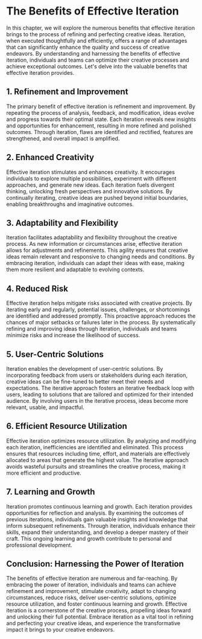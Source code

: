 The Benefits of Effective Iteration
============================================

In this chapter, we will explore the numerous benefits that effective iteration brings to the process of refining and perfecting creative ideas. Iteration, when executed thoughtfully and efficiently, offers a range of advantages that can significantly enhance the quality and success of creative endeavors. By understanding and harnessing the benefits of effective iteration, individuals and teams can optimize their creative processes and achieve exceptional outcomes. Let's delve into the valuable benefits that effective iteration provides.

1\. Refinement and Improvement
-----------------------------

The primary benefit of effective iteration is refinement and improvement. By repeating the process of analysis, feedback, and modification, ideas evolve and progress towards their optimal state. Each iteration reveals new insights and opportunities for enhancement, resulting in more refined and polished outcomes. Through iteration, flaws are identified and rectified, features are strengthened, and overall impact is amplified.

2\. Enhanced Creativity
----------------------

Effective iteration stimulates and enhances creativity. It encourages individuals to explore multiple possibilities, experiment with different approaches, and generate new ideas. Each iteration fuels divergent thinking, unlocking fresh perspectives and innovative solutions. By continually iterating, creative ideas are pushed beyond initial boundaries, enabling breakthroughs and imaginative outcomes.

3\. Adaptability and Flexibility
-------------------------------

Iteration facilitates adaptability and flexibility throughout the creative process. As new information or circumstances arise, effective iteration allows for adjustments and refinements. This agility ensures that creative ideas remain relevant and responsive to changing needs and conditions. By embracing iteration, individuals can adapt their ideas with ease, making them more resilient and adaptable to evolving contexts.

4\. Reduced Risk
---------------

Effective iteration helps mitigate risks associated with creative projects. By iterating early and regularly, potential issues, challenges, or shortcomings are identified and addressed promptly. This proactive approach reduces the chances of major setbacks or failures later in the process. By systematically refining and improving ideas through iteration, individuals and teams minimize risks and increase the likelihood of success.

5\. User-Centric Solutions
-------------------------

Iteration enables the development of user-centric solutions. By incorporating feedback from users or stakeholders during each iteration, creative ideas can be fine-tuned to better meet their needs and expectations. The iterative approach fosters an iterative feedback loop with users, leading to solutions that are tailored and optimized for their intended audience. By involving users in the iterative process, ideas become more relevant, usable, and impactful.

6\. Efficient Resource Utilization
---------------------------------

Effective iteration optimizes resource utilization. By analyzing and modifying each iteration, inefficiencies are identified and eliminated. This process ensures that resources including time, effort, and materials are effectively allocated to areas that generate the highest value. The iterative approach avoids wasteful pursuits and streamlines the creative process, making it more efficient and productive.

7\. Learning and Growth
----------------------

Iteration promotes continuous learning and growth. Each iteration provides opportunities for reflection and analysis. By examining the outcomes of previous iterations, individuals gain valuable insights and knowledge that inform subsequent refinements. Through iteration, individuals enhance their skills, expand their understanding, and develop a deeper mastery of their craft. This ongoing learning and growth contribute to personal and professional development.

Conclusion: Harnessing the Power of Iteration
---------------------------------------------

The benefits of effective iteration are numerous and far-reaching. By embracing the power of iteration, individuals and teams can achieve refinement and improvement, stimulate creativity, adapt to changing circumstances, reduce risks, deliver user-centric solutions, optimize resource utilization, and foster continuous learning and growth. Effective iteration is a cornerstone of the creative process, propelling ideas forward and unlocking their full potential. Embrace iteration as a vital tool in refining and perfecting your creative ideas, and experience the transformative impact it brings to your creative endeavors.
